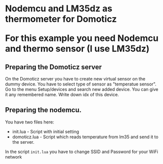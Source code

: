 <h1>Nodemcu and LM35dz as thermometer for Domoticz</p>
<p>For this example you need Nodemcu and thermo sensor (I use LM35dz)</p>
<h2>Preparing the Domoticz server</h2>
<p>On the Domoticz server you have to create new virtual sensor on the dummy device. You have to select type of sensor as "temperatue sensor". Go to the menu Setup/devices and search new added device. You can give it any remembered name. Write down idx of this device.</p>
<h2>Preparing the nodemcu.</h2>
<p>You have two files here:</p>
<ul>
<li>init.lua - Script with initial setting
<li>domoticz.lua - Script which reads temperature from lm35 and send it to the server.
</ul>
<p>In the script <code>init.lua</code> you have to change SSID and Password for your WiFi network</p>
